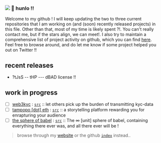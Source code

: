 ### ![](https://visitor-badge.glitch.me/badge?page_id=thisispalash.thisispalash) 👋 hunlo !!

Welcome to my github ! I will keep updating the two to three current repositories that I am working on (and (soon) recently released projects) in this file. Other than that, most of my time is likely spent ?!. You can't really contact me, but if the stars align, we can meet!. I also try to maintain a comprehensive list of project activity on github, which you can find [here](https://github.com/thisispalash/index). Feel free to browse around, and do let me know if some project helped you out on Twitter !!

## recent releases

- ?tJsS -- tHP --- dBAD license !!

## work in progress

- [ ] [web3kyc](https://thisispalash.com/web3kyc/) : 
  [`src`](https://github.com/thisispalash/web3kyc) :: 
  let others pick up the burden of transmitting kyc-data
- [ ] [tampopo [dot] eth](https://thisispalash.com/tampopo/) : 
  [`src`](https://github.com/thisispalash/tampopo) :: 
  a storytelling platform rewarding you for enrapturing your audience
- [ ] [the sphere of babel](https://tampopo.xyz) : 
  [`src`](https://github.com/khaaliDimaag/babelsphere) :: 
  The ∞ [unit] sphere of babel, containing everything there ever was, and all there ever will be !
  
> browse through my [website](https://thisispalash.com/) or the github [`index`](https://github.com/thisispalash/index) instead..
